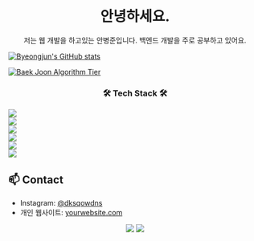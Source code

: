<div align='center'>
<h1>안녕하세요.</h1>
<p> 저는 웹 개발을 하고있는 안병준입니다. 백엔드 개발을 주로 공부하고 있어요.</p>
</div>

[![Byeongjun's GitHub stats](https://github-readme-stats.vercel.app/api?username=dksqodwns)](https://github.com/anuraghazra/github-readme-stats)

[![Baek Joon Algorithm Tier](http://mazassumnida.wtf/api/v2/generate_badge?boj=abj13)](https://solved.ac/{abj13})

  <div>
    <h3 align="center"> 🛠 Tech Stack 🛠 </h3>
      <div>
        <img src="https://img.shields.io/badge/Python-3766AB?style=flat-square&logo=Python&logoColor=white"/>
      </li>
      <div>
        <img src="https://img.shields.io/badge/Node.js-339933?style=flat-square&logo=Node.js&logoColor=white"/>
      </div>
      <div>
        <img src="https://img.shields.io/badge/Nest.js-E0234E?style=flat-square&logo=Nest.js&logoColor=white"/>
      </div>
      <div>
        <img src="https://img.shields.io/badge/React-61DAFB?style=flat-square&logo=React&logoColor=white"/>
      </div>
      <div>
        <img src="https://img.shields.io/badge/SpringBoot-6DB33F?style=flat-square&logo=SpringBoot&logoColor=white"/>
      </div>
      <div>
        <img src="https://img.shields.io/badge/Ubuntu-E95420?style=flat-square&logo=Ubuntu&logoColor=white"/>
      </div>
  </div>

<h2>📫 Contact</h2>
<ul>
  <li>Instagram: <a href="https://www.instagram.com/dksqodwns/">@dksqowdns</a></li>
<!--   <li>LinkedIn: <a href="LinkedIn 프로필 링크">LinkedIn 프로필</a></li> -->
  <li>개인 웹사이트: <a href="https://blog.naver.com/abj13">yourwebsite.com</a></li>
</ul>


<div align=center>
  <a href="https://blog.naver.com/abj13" target="_blank"><img src="https://img.shields.io/badge/Blog-03C75A?style=flat-square&logo=Blog&logoColor=white"/></a>
  <a href="https://www.instagram.com/dksqodwns" target="_blank"><img src="https://img.shields.io/badge/Instagram-E4405F?style=flat-square&logo=Instagram&logoColor=white"/></a>
</div>
